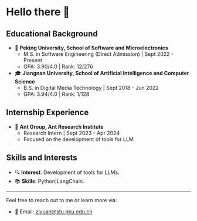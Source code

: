 

<!--
### Hi there 👋
**huangizi/huangizi** is a ✨ _special_ ✨ repository because its `README.md` (this file) appears on your GitHub profile.

Here are some ideas to get you started:

- 🔭 I’m currently working on ...
- 🌱 I’m currently learning ...
- 👯 I’m looking to collaborate on ...
- 🤔 I’m looking for help with ...
- 💬 Ask me about ...
- 📫 How to reach me: ...
- 😄 Pronouns: ...
- ⚡ Fun fact: ...
-->

# Hello there 👋

## Educational Background

- 🏫 **Peking University, School of Software and Microelectronics**
  - M.S. in Software Engineering (Direct Admission) | Sept 2022 - Present
  - GPA: 3.90/4.0 | Rank: 12/276
- 🎓 **Jiangnan University, School of Artificial Intelligence and Computer Science**
  - B.S. in Digital Media Technology | Sept 2018 - Jun 2022
  - GPA: 3.94/4.0 | Rank: 1/128


## Internship Experience

- 🐜 **Ant Group, Ant Research Institute**
  - Research Intern | Sept 2023 - Apr 2024
  - Focused on the development of tools for LLM

## Skills and Interests

- 🔍 **Interest**: Development of tools for LLMs.
- 📚 **Skills**: Python|LangChain.

---

Feel free to reach out to me or learn more via:

- 📧 Email: ziyuan@stu.pku.edu.cn
